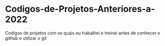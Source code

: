 # Codigos-de-Projetos-Anteriores-a-2022
Codigos de projetos com os quais eu trabalhei e treinei antes de conhecer o github e utilizar o git

